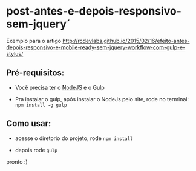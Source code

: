 # post-antes-e-depois-responsivo-sem-jquery´

Exemplo para o artigo http://rcdevlabs.github.io/2015/02/16/efeito-antes-depois-responsivo-e-mobile-ready-sem-jquery-workflow-com-gulp-e-stylus/

## Pré-requisitos:
- Você precisa ter o [NodeJS](http://nodejs.org) e o Gulp

- Pra instalar o gulp, após instalar o NodeJs pelo site, rode no terminal: `npm install -g gulp`

## Como usar:
- acesse o diretorio do projeto, rode `npm install`

- depois rode `gulp`

pronto :)
